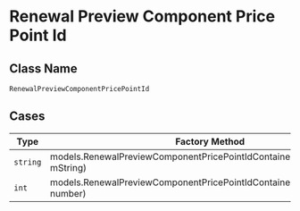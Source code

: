 
# Renewal Preview Component Price Point Id

## Class Name

`RenewalPreviewComponentPricePointId`

## Cases

| Type | Factory Method |
|  --- | --- |
| `string` | models.RenewalPreviewComponentPricePointIdContainer.FromString(string mString) |
| `int` | models.RenewalPreviewComponentPricePointIdContainer.FromNumber(int number) |

